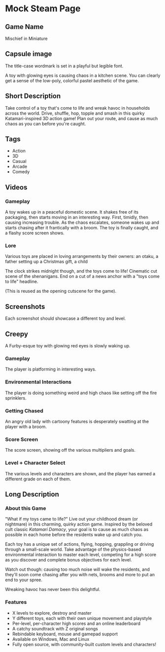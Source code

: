# Mock Steam Page

## Game Name

Mischief in Miniature

## Capsule image

The title-case wordmark is set in a playful but legible font.

A toy with glowing eyes is causing chaos in a kitchen scene. You can clearly get a sense of the low-poly, colorful pastel aesthetic of the game.

## Short Description

Take control of a toy that's come to life and wreak havoc in households across the world.
Drive, shuffle, hop, topple and smash in this quirky Katamari-inspired 3D action game!
Plan out your route, and cause as much chaos as you can before you're caught.

## Tags

- Action
- 3D
- Casual
- Arcade
- Comedy

## Videos

### Gameplay

A toy wakes up in a peaceful domestic scene.
It shakes free of its packaging, then starts moving in an interesting way.
First, timidly, then causing increasing trouble.
As the chaos escalates, someone wakes up and starts chasing after it frantically with a broom.
The toy is finally caught, and a flashy score screen shows.

### Lore

Various toys are placed in loving arrangements by their owners: an otaku, a father setting up a Christmas gift, a child

The clock strikes midnight though, and the toys come to life! Cinematic cut scene of the shenanigans.
End on a cut of a news anchor with a "toys come to life" headline.

(This is reused as the opening cutscene for the game).

## Screenshots

Each screenshot should showcase a different toy and level.

## Creepy

A Furby-esque toy with glowing red eyes is slowly waking up.

### Gameplay

The player is platforming in interesting ways.

### Environmental Interactions

The player is doing something weird and high chaos like setting off the fire sprinklers.

### Getting Chased

An angry old lady with cartoony features is desperately swatting at the player with a broom.

### Score Screen

The score screen, showing off the various multipliers and goals.

### Level + Character Select

The various levels and characters are shown, and the player has earned a different grade on each of them.

## Long Description

### About this Game

"What if my toys came to life?" Live out your childhood dream (or nightmare) in this charming, quirky action game.
Inspired by the beloved cult classic *Katamari Damacy*, your goal is to cause as much chaos as possible in each home before the residents wake up and catch you.

Each toy has a unique set of actions, flying, hopping, grappling or driving through a small-scale world.
Take advantage of the physics-based environmental interaction to master each level, competing for a high score as you discover and complete bonus objectives for each level.

Watch out though: causing too much noise will wake the residents, and they'll soon come chasing after you with nets, brooms and more to put an end to your spree.

Wreaking havoc has never been this delightful.

### Features

- X levels to explore, destroy and master
- Y different toys, each with their own unique movement and playstyle
- Per-level, per-character high scores and an online leaderboard
- A catchy soundtrack with Z original songs
- Rebindable keyboard, mouse and gamepad support
- Available on Windows, Mac and Linux
- Fully open source, with community-built custom levels and characters!
